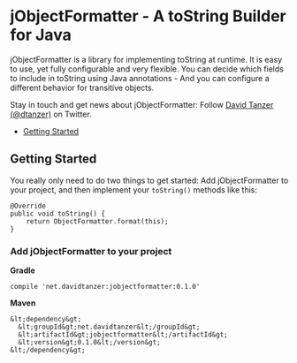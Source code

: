# jObjectFormatter - A toString Builder for Java

jObjectFormatter is a library for implementing toString at runtime. It is easy to use, yet fully configurable and very
flexible. You can decide which fields to include in toString using Java annotations - And you can configure a different
behavior for transitive objects.

Stay in touch and get news about jObjectFormatter: Follow [David Tanzer (@dtanzer)](https://twitter.com/dtanzer) on Twitter.

* [Getting Started](#GettingStarted)

## <a name="GettingStarted"> Getting Started

You really only need to do two things to get started: Add jObjectFormatter to your project, and then implement your 
```toString()``` methods like this:

    @Override
    public void toString() {
        return ObjectFormatter.format(this);
    }

### Add jObjectFormatter to your project

**Gradle**

    compile 'net.davidtanzer:jobjectformatter:0.1.0'

**Maven**

    &lt;dependency&gt;
      &lt;groupId&gt;net.davidtanzer&lt;/groupId&gt;
      &lt;artifactId&gt;jobjectformatter&lt;/artifactId&gt;
      &lt;version&gt;0.1.0&lt;/version&gt;
    &lt;/dependency&gt;
